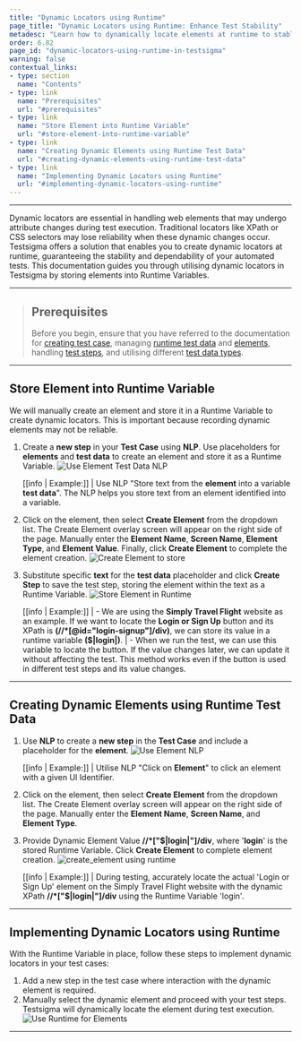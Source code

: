 ```yaml
---
title: "Dynamic Locators using Runtime"
page_title: "Dynamic Locators using Runtime: Enhance Test Stability"
metadesc: "Learn how to dynamically locate elements at runtime to stable automated tests. Efficiently manage elements in your testing workflow without interruptions."
order: 6.82
page_id: "dynamic-locators-using-runtime-in-testsigma"
warning: false
contextual_links:
- type: section
  name: "Contents"
- type: link
  name: "Prerequisites"
  url: "#prerequisites"
- type: link
  name: "Store Element into Runtime Variable"
  url: "#store-element-into-runtime-variable"
- type: link
  name: "Creating Dynamic Elements using Runtime Test Data"
  url: "#creating-dynamic-elements-using-runtime-test-data"
- type: link
  name: "Implementing Dynamic Locators using Runtime"
  url: "#implementing-dynamic-locators-using-runtime"  
---
```


---

Dynamic locators are essential in handling web elements that may undergo attribute changes during test execution. Traditional locators like XPath or CSS selectors may lose reliability when these dynamic changes occur. Testsigma offers a solution that enables you to create dynamic locators at runtime, guaranteeing the stability and dependability of your automated tests. This documentation guides you through utilising dynamic locators in Testsigma by storing elements into Runtime Variables.

---

> ## **Prerequisites**
> 
> Before you begin, ensure that you have referred to the documentation for [creating test case](https://testsigma.com/docs/test-cases/manage/add-edit-delete/#creating-a-test-case), managing [runtime test data](https://testsigma.com/docs/test-data/types/runtime/) and [elements](https://testsigma.com/docs/elements/web-apps/capture-single-element/), handling [test steps](https://testsigma.com/docs/test-cases/step-types/natural-language/), and utilising different [test data types](https://testsigma.com/docs/test-data/types/overview/).

---

## **Store Element into Runtime Variable**

We will manually create an element and store it in a Runtime Variable to create dynamic locators. This is important because recording dynamic elements may not be reliable.

1. Create a **new step** in your **Test Case** using **NLP**. Use placeholders for **elements** and **test data** to create an element and store it as a Runtime Variable. ![Use Element Test Data NLP](https://s3.amazonaws.com/static-docs.testsigma.com/new_images/projects/applications/element_testdata_runtime_ts.png)

    [[info | Example:]]
   | Use NLP "Store text from the **element** into a variable **test data**". The NLP helps you store text from an element identified into a variable.

2. Click on the element, then select **Create Element** from the dropdown list. The Create Element overlay screen will appear on the right side of the page. Manually enter the **Element Name**, **Screen Name**, **Element Type**, and **Element Value**. Finally, click **Create Element** to complete the element creation. ![Create Element to store](https://s3.amazonaws.com/static-docs.testsigma.com/new_images/projects/applications/storeelement_ts_dr.gif)

3. Substitute specific **text** for the **test data** placeholder and click **Create Step** to save the test step, storing the element within the text as a Runtime Variable. ![Store Element in Runtime](https://s3.amazonaws.com/static-docs.testsigma.com/new_images/projects/applications/storeelement_runimte.gif)

   [[info | Example:]]
   | - We are using the **Simply Travel Flight** website as an example. If we want to locate the **Login or Sign Up** button and its XPath is **(//\*[@id="login-signup"]/div)**, we can store its value in a runtime variable **($|login|)**. 
   | - When we run the test, we can use this variable to locate the button. If the value changes later, we can update it without affecting the test. This method works even if the button is used in different test steps and its value changes.

---

## **Creating Dynamic Elements using Runtime Test Data**

1. Use **NLP** to create a **new step** in the **Test Case** and include a placeholder for the **element**. ![Use Element NLP](https://s3.amazonaws.com/static-docs.testsigma.com/new_images/projects/applications/use_element_nlp.png)

   [[info | Example:]]
   | Utilise NLP "Click on **Element**" to click an element with a given UI Identifier.

2. Click on the element, then select **Create Element** from the dropdown list. The Create Element overlay screen will appear on the right side of the page. Manually enter the **Element Name**, **Screen Name**, and **Element Type**.
3. Provide Dynamic Element Value **//*["$|login|"]/div**, where '**login**' is the stored Runtime Variable. Click **Create Element** to complete element creation. ![create_element using runtime](https://s3.amazonaws.com/static-docs.testsigma.com/new_images/projects/applications/create_runtimeelement.gif)

   [[info | Example:]]
   | During testing, accurately locate the actual 'Login or Sign Up' element on the Simply Travel Flight website with the dynamic XPath **//*["$|login|"]/div** using the Runtime Variable 'login'.

---

## **Implementing Dynamic Locators using Runtime**

With the Runtime Variable in place, follow these steps to implement dynamic locators in your test cases:

1. Add a new step in the test case where interaction with the dynamic element is required.
2. Manually select the dynamic element and proceed with your test steps. Testsigma will dynamically locate the element during test execution. ![Use Runtime for Elements](https://s3.amazonaws.com/static-docs.testsigma.com/new_images/projects/applications/usedynamic_runtimevariable.gif)

---
